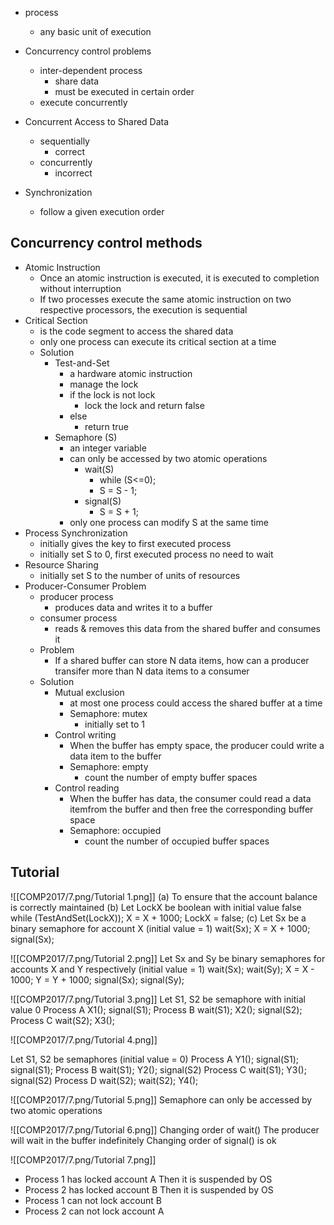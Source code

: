- process
	- any basic unit of execution

- Concurrency control problems
	- inter-dependent process
		- share data
		- must be executed in certain order
	- execute concurrently

- Concurrent Access to Shared Data
	- sequentially
		- correct
	- concurrently
		- incorrect
- Synchronization
	- follow a given execution order

## Concurrency control methods

- Atomic Instruction
	- Once an atomic instruction is executed, it is executed to completion without interruption
	- If two processes execute the same atomic instruction on two respective processors, the execution is sequential
- Critical Section
	- is the code segment to access the shared data
	- only one process can execute its critical section at a time
	- Solution
		- Test-and-Set
			- a hardware atomic instruction
			- manage the lock
			- if the lock is not lock
				- lock the lock and return false
			- else
				- return true
		- Semaphore (S)
			- an integer variable
			- can only be accessed by two atomic operations
				- wait(S)
					- while (S<=0);
					- S = S - 1;
				- signal(S)
					- S = S + 1;
			- only one process can modify S at the same time
- Process Synchronization
	- initially gives the key to first executed process
	- initially set S to 0, first executed process no need to wait
- Resource Sharing
	- initially set S to the number of units of resources
- Producer-Consumer Problem
	- producer process
		- produces data and writes it to a buffer
	- consumer process
		- reads & removes this data from the shared buffer and consumes it
	- Problem
		- If a shared buffer can store N data items, how can a producer transifer more than N data items to a consumer
	- Solution
		- Mutual exclusion
			- at most one process could access the shared buffer at a time
			- Semaphore: mutex
				- initially set to 1
		- Control writing
			- When the buffer has empty space, the producer could write a data item to the buffer
			- Semaphore: empty
				- count the number of empty buffer spaces
		- Control reading
			- When the buffer has data, the consumer could read a data itemfrom the buffer and then free the corresponding buffer space
			- Semaphore: occupied
				- count the number of occupied buffer spaces

## Tutorial
![[COMP2017/7.png/Tutorial 1.png]]
(a) To ensure that the account balance is correctly maintained
(b) Let LockX be boolean with initial value false
	while (TestAndSet(LockX));
	X = X + 1000;
	LockX = false;
(c) Let Sx be a binary semaphore for account X (initial value = 1)
	wait(Sx);
	X = X + 1000;
	signal(Sx);

![[COMP2017/7.png/Tutorial 2.png]]
Let Sx and Sy be binary semaphores for accounts X and Y respectively (initial value = 1)
	wait(Sx);
	wait(Sy);
	X = X - 1000;
	Y = Y + 1000;
	signal(Sx);
	signal(Sy);

![[COMP2017/7.png/Tutorial 3.png]]
Let S1, S2 be semaphore with initial value 0
Process A
	X1();
	signal(S1);
Process B
	wait(S1);
	X2();
	signal(S2);
Process C
	wait(S2);
	X3();

![[COMP2017/7.png/Tutorial 4.png]]

Let S1, S2 be semaphores (initial value = 0)
Process A
	Y1();
	signal(S1);
	signal(S1);
Process B
	wait(S1);
	Y2();
	signal(S2)
Process C
	wait(S1);
	Y3();
	signal(S2)
Process D
	wait(S2);
	wait(S2);
	Y4();

![[COMP2017/7.png/Tutorial 5.png]]
Semaphore can only be accessed by two atomic operations

![[COMP2017/7.png/Tutorial 6.png]]
Changing order of wait()
	The producer will wait in the buffer indefinitely
Changing order of signal() is ok

![[COMP2017/7.png/Tutorial 7.png]]

- Process 1 has locked account A
	Then it is suspended by OS
- Process 2 has locked account B
	Then it is suspended by OS
- Process 1 can not lock account B
- Process 2 can not lock account A
